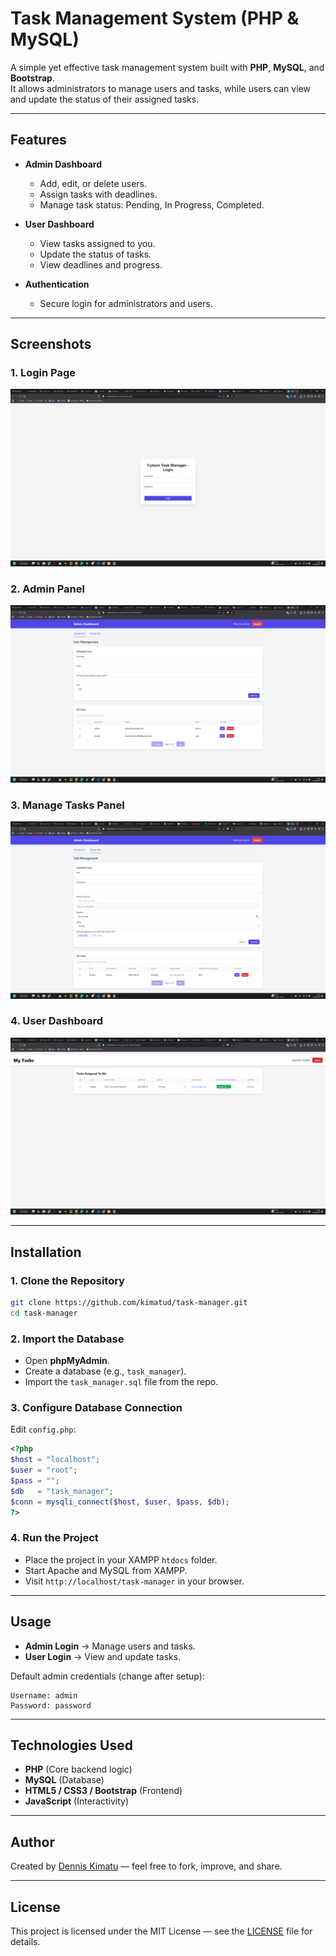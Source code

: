 # Task Management System (PHP & MySQL)

A simple yet effective task management system built with **PHP**, **MySQL**, and **Bootstrap**.  
It allows administrators to manage users and tasks, while users can view and update the status of their assigned tasks.

---

## Features

- **Admin Dashboard**
  - Add, edit, or delete users.
  - Assign tasks with deadlines.
  - Manage task status: Pending, In Progress, Completed.

- **User Dashboard**
  - View tasks assigned to you.
  - Update the status of tasks.
  - View deadlines and progress.

- **Authentication**
  - Secure login for administrators and users.

---

## Screenshots

### 1. Login Page
![Login Page](screenshots/login%20page.png)

### 2. Admin Panel
![Admin Panel](screenshots/admin%20panel.png)

### 3. Manage Tasks Panel
![Manage Tasks Panel](screenshots/manage%20tasks%20panel.png)

### 4. User Dashboard
![User Dashboard](screenshots/user%20dashboard.png)

---

## Installation

### 1. Clone the Repository
```bash
git clone https://github.com/kimatud/task-manager.git
cd task-manager
```

### 2. Import the Database
- Open **phpMyAdmin**.
- Create a database (e.g., `task_manager`).
- Import the `task_manager.sql` file from the repo.

### 3. Configure Database Connection
Edit `config.php`:
```php
<?php
$host = "localhost";
$user = "root";
$pass = "";
$db   = "task_manager";
$conn = mysqli_connect($host, $user, $pass, $db);
?>
```

### 4. Run the Project
- Place the project in your XAMPP `htdocs` folder.
- Start Apache and MySQL from XAMPP.
- Visit `http://localhost/task-manager` in your browser.

---

## Usage

- **Admin Login** → Manage users and tasks.  
- **User Login** → View and update tasks.  

Default admin credentials (change after setup):
```
Username: admin
Password: password
```

---

## Technologies Used

- **PHP** (Core backend logic)
- **MySQL** (Database)
- **HTML5 / CSS3 / Bootstrap** (Frontend)
- **JavaScript** (Interactivity)

---

## Author

Created by [Dennis Kimatu](https://github.com/kimatud) — feel free to fork, improve, and share.

---

## License

This project is licensed under the MIT License — see the [LICENSE](LICENSE) file for details.
